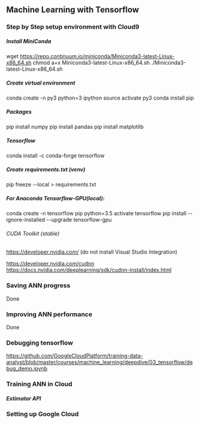 ## Machine Learning with Tensorflow

### Step by Step setup environment with Cloud9

##### Install MiniConda
wget https://repo.continuum.io/miniconda/Miniconda3-latest-Linux-x86_64.sh
chmod a+x Miniconda3-latest-Linux-x86_64.sh
./Miniconda3-latest-Linux-x86_64.sh

##### Create virtual environment
conda create -n py3 python=3 ipython
source activate py3
conda install pip

##### Packages
pip install numpy
pip install pandas
pip install matplotlib

##### Tensorflow
conda install -c conda-forge tensorflow


##### Create requirements.txt (venv)
pip freeze --local > requirements.txt



##### For Anaconda Tensorflow-GPU(local):
conda create -n tensorflow pip python=3.5 
activate tensorflow
pip install --ignore-installed --upgrade tensorflow-gpu 

###### CUDA Toolkit (stable)
https://developer.nvidia.com/
(do not install Visual Studio Integration)

https://developer.nvidia.com/cudnn
https://docs.nvidia.com/deeplearning/sdk/cudnn-install/index.html



### Saving ANN progress
Done

### Improving ANN performance
Done


### Debugging tensorflow

https://github.com/GoogleCloudPlatform/training-data-analyst/blob/master/courses/machine_learning/deepdive/03_tensorflow/debug_demo.ipynb

### Training ANN in Cloud

##### Estimator API

### Setting up Google Cloud

